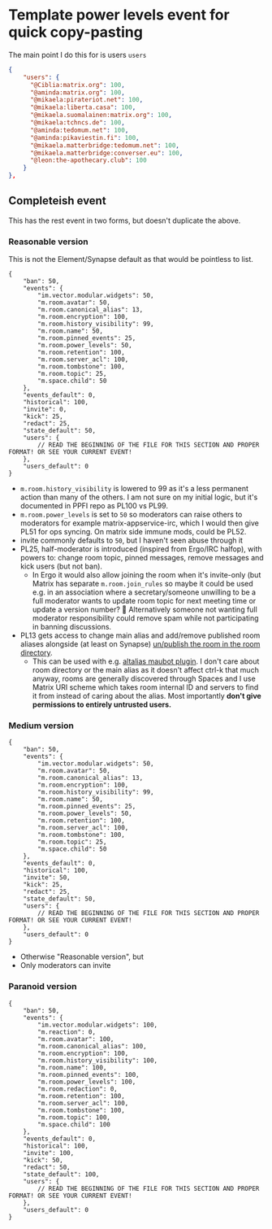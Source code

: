 # Template power levels event for quick copy-pasting

The main point I do this for is users `users`

```json
{
    "users": {
      "@Ciblia:matrix.org": 100,
      "@aminda:matrix.org": 100,
      "@mikaela:pirateriot.net": 100,
      "@mikaela:liberta.casa": 100,
      "@mikaela.suomalainen:matrix.org": 100,
      "@mikaela:tchncs.de": 100,
      "@aminda:tedomum.net": 100,
      "@aminda:pikaviestin.fi": 100,
      "@mikaela.matterbridge:tedomum.net": 100,
      "@mikaela.matterbridge:converser.eu": 100,
      "@leon:the-apothecary.club": 100
    }
},
```

## Completeish event

This has the rest event in two forms, but doesn't duplicate the above.

### Reasonable version

This is not the Element/Synapse default as that would be pointless to list.

```json5
{
	"ban": 50,
	"events": {
		"im.vector.modular.widgets": 50,
		"m.room.avatar": 50,
		"m.room.canonical_alias": 13,
		"m.room.encryption": 100,
		"m.room.history_visibility": 99,
		"m.room.name": 50,
		"m.room.pinned_events": 25,
		"m.room.power_levels": 50,
		"m.room.retention": 100,
		"m.room.server_acl": 100,
		"m.room.tombstone": 100,
		"m.room.topic": 25,
		"m.space.child": 50
	},
	"events_default": 0,
	"historical": 100,
	"invite": 0,
	"kick": 25,
	"redact": 25,
	"state_default": 50,
	"users": {
		// READ THE BEGINNING OF THE FILE FOR THIS SECTION AND PROPER FORMAT! OR SEE YOUR CURRENT EVENT!
	},
	"users_default": 0
}
```

* `m.room.history_visibility` is lowered to 99 as it's a less permanent action than
  many of the others. I am not sure on my initial logic, but it's documented in
  PPFI repo as PL100 vs PL99.
* `m.room.power_levels` is set to `50` so moderators can raise others to moderators
  for example matrix-appservice-irc, which I would then give PL51 for ops syncing.
  On matrix side immune mods, could be PL52.
* invite commonly defaults to `50`, but I haven't seen abuse through it
* PL25, half-moderator is introduced (inspired from Ergo/IRC halfop), with powers to:
  change room topic, pinned messages, remove messages and kick users (but not ban).
  * In Ergo it would also allow joining the room when it's invite-only (but Matrix
    has separate `m.room.join_rules` so maybe it could be used e.g. in an association
    where a secretary/someone unwilling to be a full moderator wants to update
    room topic for next meeting time or update a version number? :shrug:
    Alternatively someone not wanting full moderator responsibility could remove
    spam while not participating in banning discussions.
* PL13 gets access to change main alias and add/remove published room aliases alongside
  (at least on Synapse) [un/publish the room in the room directory](https://github.com/vector-im/element-web/issues/13835).
  * This can be used with e.g. [altalias maubot plugin](https://matrix.org/blog/2020/06/19/this-week-in-matrix-2020-06-19#alt-alias-maubot-plugin).
    I don't care about room directory or the main alias as it doesn't affect ctrl-k that much anyway,
    rooms are generally discovered through Spaces and I use Matrix URI scheme
    which takes room internal ID and servers to find it from instead of caring about
    the alias. Most importantly **don't give permissions to entirely untrusted users.**

### Medium version

```json5
{
	"ban": 50,
	"events": {
		"im.vector.modular.widgets": 50,
		"m.room.avatar": 50,
		"m.room.canonical_alias": 13,
		"m.room.encryption": 100,
		"m.room.history_visibility": 99,
		"m.room.name": 50,
		"m.room.pinned_events": 25,
		"m.room.power_levels": 50,
		"m.room.retention": 100,
		"m.room.server_acl": 100,
		"m.room.tombstone": 100,
		"m.room.topic": 25,
		"m.space.child": 50
	},
	"events_default": 0,
	"historical": 100,
	"invite": 50,
	"kick": 25,
	"redact": 25,
	"state_default": 50,
	"users": {
		// READ THE BEGINNING OF THE FILE FOR THIS SECTION AND PROPER FORMAT! OR SEE YOUR CURRENT EVENT!
	},
	"users_default": 0
}
```

* Otherwise "Reasonable version", but
* Only moderators can invite

### Paranoid version

```json5
{
	"ban": 50,
	"events": {
		"im.vector.modular.widgets": 100,
		"m.reaction": 0,
		"m.room.avatar": 100,
		"m.room.canonical_alias": 100,
		"m.room.encryption": 100,
		"m.room.history_visibility": 100,
		"m.room.name": 100,
		"m.room.pinned_events": 100,
		"m.room.power_levels": 100,
		"m.room.redaction": 0,
		"m.room.retention": 100,
		"m.room.server_acl": 100,
		"m.room.tombstone": 100,
		"m.room.topic": 100,
		"m.space.child": 100
	},
	"events_default": 0,
	"historical": 100,
	"invite": 100,
	"kick": 50,
	"redact": 50,
	"state_default": 100,
	"users": {
		// READ THE BEGINNING OF THE FILE FOR THIS SECTION AND PROPER FORMAT! OR SEE YOUR CURRENT EVENT!
	},
	"users_default": 0
}
```
